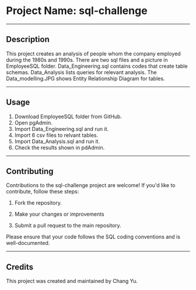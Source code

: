 # Project Name: sql-challenge

---

## Description

This project creates an analysis of people whom the company employed during the 1980s and 1990s. There are two sql files and a picture in EmployeeSQL folder. Data_Engineering.sql contains codes that create table schemas. Data_Analysis lists queries for relevant analysis. The Data_modelling.JPG shows Entity Relationship Diagram for tables.



---

## Usage

1. Download EmployeeSQL folder from GitHub.
2. Open pgAdmin.
3. Import Data_Engineering.sql and run it.
4. Import 6 csv files to relvant tables.
5. Import Data_Analysis.sql and run it.
6. Check the results shown in pdAdmin.
---

## Contributing

Contributions to the sql-challenge project are welcome! If you'd like to contribute, follow these steps:

1. Fork the repository.

2. Make your changes or improvements 

3. Submit a pull request to the main repository.

Please ensure that your code follows the SQL coding conventions and is well-documented.


---

## Credits
This project was created and maintained by Chang Yu.
